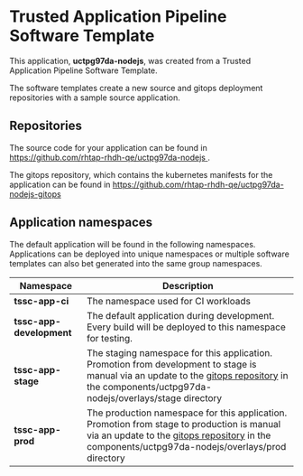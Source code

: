 # Trusted Application Pipeline Software Template

This application, **uctpg97da-nodejs**, was created from a Trusted Application Pipeline Software Template.

The software templates create a new source and gitops deployment repositories with a sample source application. 

## Repositories

The source code for your application can be found in [https://github.com/rhtap-rhdh-qe/uctpg97da-nodejs ](https://github.com/rhtap-rhdh-qe/uctpg97da-nodejs ).
 
The gitops repository, which contains the kubernetes manifests for the application can be found in 
[https://github.com/rhtap-rhdh-qe/uctpg97da-nodejs-gitops ](https://github.com/rhtap-rhdh-qe/uctpg97da-nodejs-gitops ) 

## Application namespaces 

The default application will be found in the following namespaces. Applications can be deployed into unique namespaces or multiple software templates can also bet generated into the same group namespaces.  

|  Namespace   |  Description   |  
| -------- | -------- |
| **tssc-app-ci** | The namespace used for CI workloads |
| **tssc-app-development** | The default application during development. Every build will be deployed to this namespace for testing. |
| **tssc-app-stage** | The staging namespace for this application. Promotion from development to stage is manual via an update to the [gitops repository](https://github.com/rhtap-rhdh-qe/uctpg97da-nodejs-gitops ) in the components/uctpg97da-nodejs/overlays/stage directory |
| **tssc-app-prod** | The production namespace for this application. Promotion from stage to production is manual via an update to the [gitops repository](https://github.com/rhtap-rhdh-qe/uctpg97da-nodejs-gitops ) in the components/uctpg97da-nodejs/overlays/prod directory |